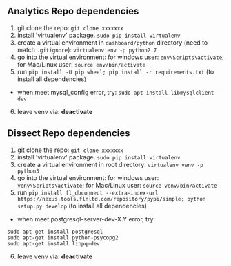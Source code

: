 ## Analytics Repo dependencies
1. git clone the repo: `git clone xxxxxxx`
2. install 'virtualenv' package. `sudo pip install virtualenv`
3. create a virtual environment in `dashboard/python` directory (need to match `.gitignore`): `virtualenv env -p python2.7`
4. go into the virtual environment: for windows user: `env\Scripts\activate`; for Mac/Linux user: `source env/bin/activate`
5. run `pip install -U pip wheel; pip install -r requirements.txt` (to install all dependencies)
- when meet mysql_config error, try: `sudo apt install libmysqlclient-dev`
6. leave venv via: **deactivate**


## Dissect Repo dependencies
1. git clone the repo: `git clone xxxxxxx`
2. install 'virtualenv' package. `sudo pip install virtualenv`
3. create a virtual environment in root directory: `virtualenv venv -p python3`
4. go into the virtual environment: for windows user: `venv\Scripts\activate`; for Mac/Linux user: `source venv/bin/activate`
5. run `pip install fl_dbconnect --extra-index-url https://nexus.tools.flnltd.com/repository/pypi/simple; python setup.py develop` (to install all dependencies)
- when meet postgresql-server-dev-X.Y error, try: 
```
sudo apt-get install postgresql
sudo apt-get install python-psycopg2
sudo apt-get install libpq-dev
```
6. leave venv via: **deactivate**
